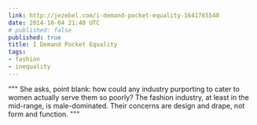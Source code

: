 ```yaml
---
link: http://jezebel.com/i-demand-pocket-equality-1641765540
date: 2014-10-04 21:40 UTC
# published: false
published: true
title: I Demand Pocket Equality
tags:
- fashion
- inequality
---
```


"""
She asks, point blank: how could any industry purporting to cater to women actually serve them so poorly? The fashion industry, at least in the mid-range, is male-dominated. Their concerns are design and drape, not form and function.
 """
